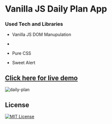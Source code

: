 # Vanilla JS Daily Plan App


### Used Tech and Libraries

* Vanilla JS DOM Manupulation

* 
* Pure CSS
* Sweet Alert

## [Click here for live demo](https://strong-valkyrie-8f34a3.netlify.app/)

![daily-plan](https://user-images.githubusercontent.com/11324886/190829342-e4f3b728-2843-4462-a3d9-c6f0914be4af.gif)

## License

[![MIT License](https://img.shields.io/badge/License-MIT-green.svg)](https://choosealicense.com/licenses/mit/)
